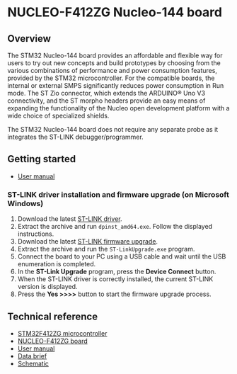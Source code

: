 # NUCLEO-F412ZG Nucleo-144 board

## Overview

The STM32 Nucleo-144 board provides an affordable and flexible way for users to try out new concepts and build prototypes by choosing from the various combinations of performance and power consumption features, provided by the STM32 microcontroller. For the compatible boards, the internal or external SMPS significantly reduces power consumption in Run mode. The ST Zio connector, which extends the ARDUINO® Uno V3 connectivity, and the ST morpho headers provide an easy means of expanding the functionality of the Nucleo open development platform with a wide choice of specialized shields.

The STM32 Nucleo-144 board does not require any separate probe as it integrates the ST-LINK debugger/programmer.

## Getting started

- [User manual](https://www.st.com/resource/en/user_manual/um1974-stm32-nucleo144-boards-mb1137-stmicroelectronics.pdf)

### ST-LINK driver installation and firmware upgrade (on Microsoft Windows)

1. Download the latest [ST-LINK driver](https://www.st.com/en/development-tools/stsw-link009.html).
2. Extract the archive and run `dpinst_amd64.exe`. Follow the displayed instructions.
3. Download the latest [ST-LINK firmware upgrade](https://www.st.com/en/development-tools/stsw-link007.html).
4. Extract the archive and run the `ST-LinkUpgrade.exe` program.
5. Connect the board to your PC using a USB cable and wait until the USB enumeration is completed.
6. In the **ST-Link Upgrade** program, press the **Device Connect** button.
7. When the ST-LINK driver is correctly installed, the current ST-LINK version is displayed.
8. Press the **Yes >>>>** button to start the firmware upgrade process.

## Technical reference

- [STM32F412ZG microcontroller](https://www.st.com/en/microcontrollers-microprocessors/stm32f412zg.html)
- [NUCLEO-F412ZG board](https://www.st.com/en/evaluation-tools/nucleo-f412zg.html)
- [User manual](https://www.st.com/resource/en/user_manual/um1974-stm32-nucleo144-boards-mb1137-stmicroelectronics.pdf)
- [Data brief](https://www.st.com/resource/en/data_brief/nucleo-f412zg.pdf)
- [Schematic](https://www.st.com/resource/en/schematic_pack/nucleo_144pins_sch.zip)
